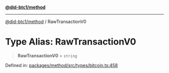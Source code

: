 [**@did-btc1/method**](../README.md)

***

[@did-btc1/method](../globals.md) / RawTransactionV0

# Type Alias: RawTransactionV0

> **RawTransactionV0** = `string`

Defined in: [packages/method/src/types/bitcoin.ts:458](https://github.com/dcdpr/did-btc1-js/blob/751aedd75738c26882a2149e644ae32b9e424707/packages/method/src/types/bitcoin.ts#L458)
